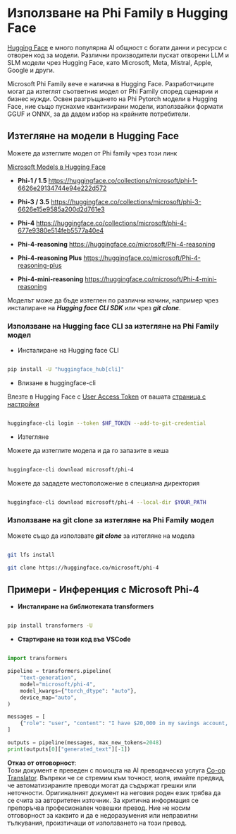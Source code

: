 <!--
CO_OP_TRANSLATOR_METADATA:
{
  "original_hash": "624fe133fba62773979d45f54519f7bb",
  "translation_date": "2025-07-16T18:55:09+00:00",
  "source_file": "md/01.Introduction/02/01.HF.md",
  "language_code": "bg"
}
-->
# **Използване на Phi Family в Hugging Face**


[Hugging Face](https://huggingface.co/) е много популярна AI общност с богати данни и ресурси с отворен код за модели. Различни производители пускат отворени LLM и SLM модели чрез Hugging Face, като Microsoft, Meta, Mistral, Apple, Google и други.

Microsoft Phi Family вече е налична в Hugging Face. Разработчиците могат да изтеглят съответния модел от Phi Family според сценарии и бизнес нужди. Освен разгръщането на Phi Pytorch модели в Hugging Face, ние също пуснахме квантизирани модели, използвайки формати GGUF и ONNX, за да дадем избор на крайните потребители.


## **Изтегляне на модели в Hugging Face**

Можете да изтеглите модел от Phi family чрез този линк

[Microsoft Models в Hugging Face](https://huggingface.co/microsoft)

-  **Phi-1 / 1.5** https://huggingface.co/collections/microsoft/phi-1-6626e29134744e94e222d572

-  **Phi-3 / 3.5** https://huggingface.co/collections/microsoft/phi-3-6626e15e9585a200d2d761e3

-  **Phi-4** https://huggingface.co/collections/microsoft/phi-4-677e9380e514feb5577a40e4

- **Phi-4-reasoning** https://huggingface.co/microsoft/Phi-4-reasoning

- **Phi-4-reasoning Plus** https://huggingface.co/microsoft/Phi-4-reasoning-plus 

- **Phi-4-mini-reasoning** https://huggingface.co/microsoft/Phi-4-mini-reasoning

Моделът може да бъде изтеглен по различни начини, например чрез инсталиране на ***Hugging face CLI SDK*** или чрез ***git clone***.

### **Използване на Hugging face CLI за изтегляне на Phi Family модел**

- Инсталиране на Hugging face CLI

```bash

pip install -U "huggingface_hub[cli]"

```

- Влизане в huggingface-cli

Влезте в Hugging Face с [User Access Token](https://huggingface.co/docs/hub/security-tokens) от вашата [страница с настройки](https://huggingface.co/settings/tokens)


```bash

huggingface-cli login --token $HF_TOKEN --add-to-git-credential

```

- Изтегляне 


Можете да изтеглите модела и да го запазите в кеша 

```bash

huggingface-cli download microsoft/phi-4

```

Можете да зададете местоположение в специална директория


```bash

huggingface-cli download microsoft/phi-4 --local-dir $YOUR_PATH

```


### **Използване на git clone за изтегляне на Phi Family модел**

Можете също да използвате ***git clone*** за изтегляне на модела

```bash

git lfs install

git clone https://huggingface.co/microsoft/phi-4

```

## **Примери - Инференция с Microsoft Phi-4**

- **Инсталиране на библиотеката transformers**

```bash

pip install transformers -U

```

- **Стартиране на този код във VSCode**

```python

import transformers

pipeline = transformers.pipeline(
    "text-generation",
    model="microsoft/phi-4",
    model_kwargs={"torch_dtype": "auto"},
    device_map="auto",
)

messages = [
    {"role": "user", "content": "I have $20,000 in my savings account, where I receive a 4% profit per year and payments twice a year. Can you please tell me how long it will take for me to become a millionaire? Also, can you please explain the math step by step as if you were explaining it to an uneducated person?"},
]

outputs = pipeline(messages, max_new_tokens=2048)
print(outputs[0]["generated_text"][-1])

```

**Отказ от отговорност**:  
Този документ е преведен с помощта на AI преводаческа услуга [Co-op Translator](https://github.com/Azure/co-op-translator). Въпреки че се стремим към точност, моля, имайте предвид, че автоматизираните преводи могат да съдържат грешки или неточности. Оригиналният документ на неговия роден език трябва да се счита за авторитетен източник. За критична информация се препоръчва професионален човешки превод. Ние не носим отговорност за каквито и да е недоразумения или неправилни тълкувания, произтичащи от използването на този превод.